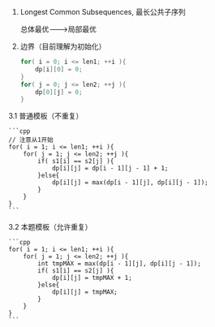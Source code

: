 1.	Longest Common Subsequences, 最长公共子序列

	总体最优--->局部最优

2.	边界（目前理解为初始化）

	```cpp
	for( i = 0; i <= len1; ++i ){
		dp[i][0] = 0;
	}
	for( j = 0; j <= len2; ++j ){
		dp[0][j] = 0;
	}
	```

3.1	普通模板（不重复）

	```cpp
	// 注意从1开始
	for( i = 1; i <= len1; ++i ){
		for( j = 1; j <= len2; ++j ){
			if( s1[i] == s2[j] ){
				dp[i][j] = dp[i - 1][j - 1] + 1;
			}else{
				dp[i][j] = max(dp[i - 1][j], dp[i][j - 1]);
			}
		}
	}
	```
	
3.2	本题模板（允许重复）

	```cpp
	for( i = 1; i <= len1; ++i ){
		for( j = 1; j <= len2; ++j ){
			int tmpMAX = max(dp[i - 1][j], dp[i][j - 1]);
			if( s1[i] == s2[j] ){
				dp[i][j] = tmpMAX + 1;
			}else{
				dp[i][j] = tmpMAX;
			}
		}
	}
	```
